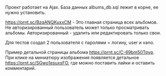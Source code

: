 Проект работает на Ajax. База данных albums_db.sql лежит в корне, ее нужно установить.

https://prnt.sc/BzqANQKuxxCM - Это главная страница всех альбомов. Не авторизированный пользователь может только просматривать альбомы. Авторизированный - удалить или редактировать только свои.

Для тестов создал 2 пользователя с паролями = логину, user и vano.

Пример детальной страницы альбома https://prnt.sc/C-69bm50Tpyp.
При клике на миниатюру изображения появляется детальное https://prnt.sc/SGwo1esuxsFO, где можно поставить лайки и оставить комментарий.

